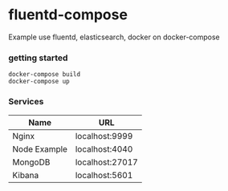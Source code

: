 # fluentd-compose

Example use fluentd, elasticsearch, docker on docker-compose

### getting started

```
docker-compose build
docker-compose up
```

### Services

| Name              | URL                     |
|-------------------|-------------------------|
| Nginx             | localhost:9999          |
| Node Example      | localhost:4040          |
| MongoDB           | localhost:27017         |
| Kibana            | localhost:5601          |
